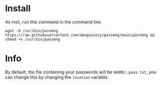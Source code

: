 # Install
As root, run this command in the command line

    wget -O /usr/bin/passmng https://raw.githubusercontent.com/amogusussy/passmng/main/passmng && chmod +x /usr/bin/passmng

# Info
By default, the file containing your passwords will be `$HOME/.pass.txt`, you can change this by changing the `location` variable.

